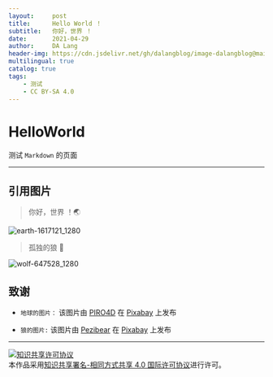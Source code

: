 ```yaml
---
layout:     post
title:      Hello World ！
subtitle:   你好，世界 ！
date:       2021-04-29
author:     DA Lang
header-img: https://cdn.jsdelivr.net/gh/dalangblog/image-dalangblog@main/20210429/earth-1617121_1280.jpg
multilingual: true
catalog: true
tags:
    - 测试
    - CC BY-SA 4.0
---
```


# HelloWorld

测试 `Markdown` 的页面

---

## 引用图片

> 你好，世界 ！🌏

![earth-1617121_1280](https://cdn.jsdelivr.net/gh/dalangblog/image-dalangblog@main/20210429/earth-1617121_1280.jpg)

> 孤独的狼 🐺

![wolf-647528_1280](https://cdn.jsdelivr.net/gh/dalangblog/image-dalangblog@main/20210429/wolf-647528_1280.jpg)

## 致谢

- `地球的图片：` 该图片由 [PIRO4D](https://pixabay.com/zh/illustrations/earth-planet-world-globe-1617121/) 在 [Pixabay](https://pixabay.com/zh/) 上发布

- `狼的图片:` 该图片由 [Pezibear](https://pixabay.com/zh/illustrations/wolf-moon-tree-silhouettes-howl-647528/) 在 [Pixabay](https://pixabay.com/zh/) 上发布

---

<a rel="license" href="http://creativecommons.org/licenses/by-sa/4.0/">
<img alt="知识共享许可协议" style="display:inline;margin:0" src="https://i.creativecommons.org/l/by-sa/4.0/88x31.png" /></a><br />本作品采用<a rel="license" href="http://creativecommons.org/licenses/by-sa/4.0/">知识共享署名-相同方式共享 4.0 国际许可协议</a>进行许可。
